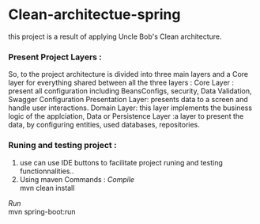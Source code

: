 # Clean-architectue-spring
this project is a result of applying Uncle Bob's Clean architecture.
### Present Project Layers :
So, to the project architecture is divided into three main layers and a Core layer for everything shared between all the three layers :
Core Layer : present all configuration including BeansConfigs, security, Data Validation, Swagger Configuration
Presentation Layer: presents data to a screen and handle user interactions.
Domain Layer: this layer implements the business logic of the applciation, 
Data or Persistence Layer :a layer to present the data, by configuring entities, used databases, repositories.

 ### Runing and testing project :
 1. use can use IDE buttons to facilitate project runing and testing functionnalities..
 2. Using maven Commands :
*Compile* </br>
mvn clean install

*Run* </br>
mvn spring-boot:run
